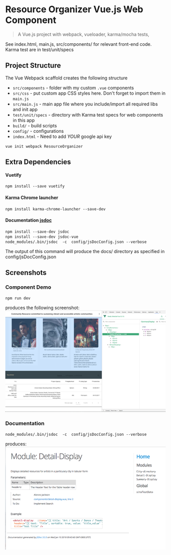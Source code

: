 # Resource Organizer Vue.js Web Component

> A Vue.js project with webpack, vueloader, karma/mocha tests,

See index.html, main.js, src/components/ for relevant front-end code.
Karma test are in test/unit/specs


## Project Structure
The Vue Webpack scaffold creates the following structure
* `src/components` - folder with my custom `.vue` components
* `src/css` - put custom app CSS styles here. Don't forget to import them in `main.js`
* `src/main.js` - main app file where you include/import all required libs and init app
* `test/unit/specs` - directory with Karma test specs for web components in this app
* `build/` - build scripts
* `config/` - configurations
* `index.html` - Need to add *YOUR* google api key

```
vue init webpack ResourceOrganizer
```

##  Extra Dependencies
#### Vuetify   
```
npm install --save vuetify
```
#### Karma Chrome launcher
```
npm install karma-chrome-launcher --save-dev
```
#### Documentation [jsdoc](https://github.com/jsdoc3/jsdoc)

```
npm install --save-dev jsdoc
npm install --save-dev jsdoc-vue
node_modules/.bin/jsdoc  -c  config/jsDocConfig.json --verbose
```
The output of this command will produce the docs/ directory as specified in config/jsDocConfig.json


## Screenshots

### Component Demo
```
npm run dev
```
produces the following screenshot:
![alt screenshot](https://github.com/jaxonetic-github/resource-organizer-vue/blob/master/src/assets/resource-directory-screenshot.png)


### Documentation 
```
node_modules/.bin/jsdoc  -c  config/jsDocConfig.json --verbose
```
produces:
![alt docuScreenShot](https://github.com/jaxonetic-github/resource-organizer-vue/blob/master/src/assets/jsdoc-screenshot.png)
